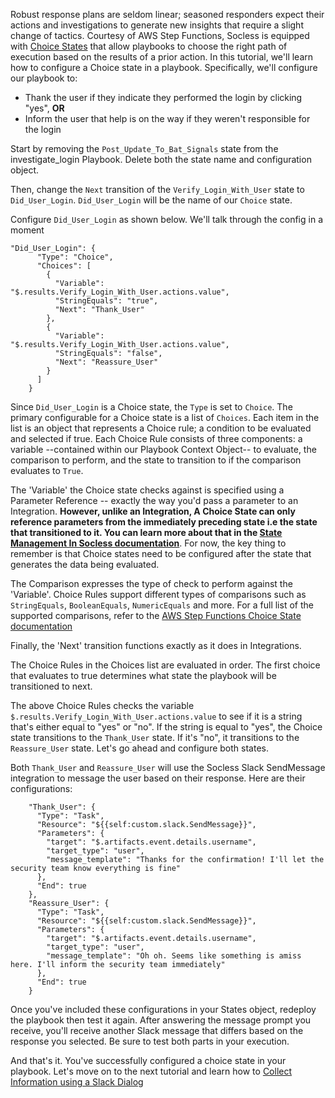Robust response plans are seldom linear; seasoned responders expect their actions and investigations to generate new insights that require a slight change of tactics. Courtesy of AWS Step Functions, Socless is equipped with [Choice States](https://docs.aws.amazon.com/step-functions/latest/dg/amazon-states-language-choice-state.html) that allow playbooks to choose the right path of execution based on the results of a prior action. In this tutorial, we'll learn how to configure a Choice state in a playbook. Specifically, we'll configure our playbook to:

- Thank the user if they indicate they performed the login by clicking "yes", **OR**
- Inform the user that help is on the way if they weren't responsible for the login

Start by removing the `Post_Update_To_Bat_Signals` state from the investigate_login Playbook. Delete both the state name and configuration object.

Then, change the `Next` transition of the `Verify_Login_With_User` state to `Did_User_Login`. `Did_User_Login` will be the name of our `Choice` state.

Configure `Did_User_Login` as shown below. We'll talk through the config in a moment

```
"Did_User_Login": {
      "Type": "Choice",
      "Choices": [
        {
          "Variable": "$.results.Verify_Login_With_User.actions.value",
          "StringEquals": "true",
          "Next": "Thank_User"
        },
        {
          "Variable": "$.results.Verify_Login_With_User.actions.value",
          "StringEquals": "false",
          "Next": "Reassure_User"
        }
      ]
    }
```

Since `Did_User_Login` is a Choice state, the `Type` is set to `Choice`. The primary configurable for a Choice state is a list of `Choices`. Each item in the list is an object that represents a Choice rule; a condition to be evaluated and selected if true. Each Choice Rule consists of three components: a variable --contained within our Playbook Context Object-- to evaluate, the comparison to perform, and the state to transition to if the comparison evaluates to `True`.

The 'Variable' the Choice state checks against is specified using a Parameter Reference -- exactly the way you'd pass a parameter to an Integration. **However, unlike an Integration, A Choice State can only reference parameters from the immediately preceding state i.e the state that transitioned to it. You can learn more about that in the [State Management In Socless documentation](/state-management-in-socless)**. For now, the key thing to remember is that Choice states need to be configured after the state that generates the data being evaluated.

The Comparison expresses the type of check to perform against the 'Variable'. Choice Rules support different types of comparisons such as `StringEquals`, `BooleanEquals`, `NumericEquals` and more. For a full list of the supported comparisons, refer to the [AWS Step Functions Choice State documentation](https://docs.aws.amazon.com/step-functions/latest/dg/amazon-states-language-choice-state.html)

Finally, the 'Next' transition functions exactly as it does in Integrations.

The Choice Rules in the Choices list are evaluated in order. The first choice that evaluates to true determines what state the playbook will be transitioned to next.

The above Choice Rules checks the variable `$.results.Verify_Login_With_User.actions.value` to see if it is a string that's either equal to "yes" or "no". If the string is equal to "yes", the Choice state transitions to the `Thank_User` state. If it's "no", it transitions to the `Reassure_User` state. Let's go ahead and configure both states.

Both `Thank_User` and `Reassure_User` will use the Socless Slack SendMessage integration to message the user based on their response. Here are their configurations:

```
    "Thank_User": {
      "Type": "Task",
      "Resource": "${{self:custom.slack.SendMessage}}",
      "Parameters": {
        "target": "$.artifacts.event.details.username",
        "target_type": "user",
        "message_template": "Thanks for the confirmation! I'll let the security team know everything is fine"
      },
      "End": true
    },
    "Reassure_User": {
      "Type": "Task",
      "Resource": "${{self:custom.slack.SendMessage}}",
      "Parameters": {
        "target": "$.artifacts.event.details.username",
        "target_type": "user",
        "message_template": "Oh oh. Seems like something is amiss here. I'll inform the security team immediately"
      },
      "End": true
    }
```

Once you've included these configurations in your States object, redeploy the playbook then test it again.
After answering the message prompt you receive, you'll receive another Slack message that differs based on the response you selected. Be sure to test both parts in your execution.

And that's it. You've successfully configured a choice state in your playbook.
Let's move on to the next tutorial and learn how to [Collect Information using a Slack Dialog](/collect-information-using-a-slack-dialog)
